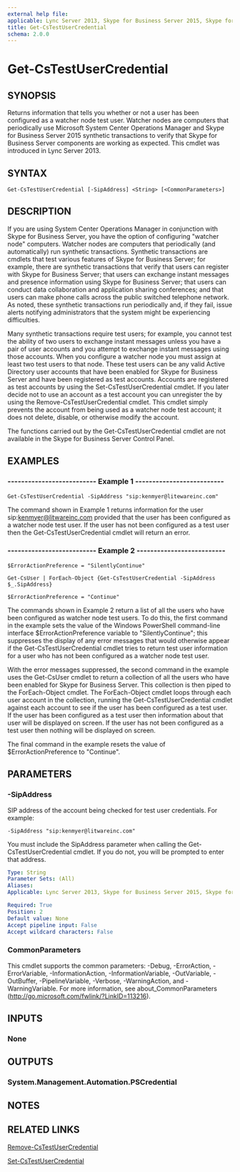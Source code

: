 ```yaml
---
external help file: 
applicable: Lync Server 2013, Skype for Business Server 2015, Skype for Business Server 2019
title: Get-CsTestUserCredential
schema: 2.0.0
---
```


# Get-CsTestUserCredential

## SYNOPSIS
Returns information that tells you whether or not a user has been configured as a watcher node test user.
Watcher nodes are computers that periodically use Microsoft System Center Operations Manager and Skype for Business Server 2015 synthetic transactions to verify that Skype for Business Server components are working as expected.
This cmdlet was introduced in Lync Server 2013.


## SYNTAX

```
Get-CsTestUserCredential [-SipAddress] <String> [<CommonParameters>]
```

## DESCRIPTION
If you are using System Center Operations Manager in conjunction with Skype for Business Server, you have the option of configuring "watcher node" computers.
Watcher nodes are computers that periodically (and automatically) run synthetic transactions.
Synthetic transactions are cmdlets that test various features of Skype for Business Server; for example, there are synthetic transactions that verify that users can register with Skype for Business Server; that users can exchange instant messages and presence information using Skype for Business Server; that users can conduct data collaboration and application sharing conferences; and that users can make phone calls across the public switched telephone network.
As noted, these synthetic transactions run periodically and, if they fail, issue alerts notifying administrators that the system might be experiencing difficulties.

Many synthetic transactions require test users; for example, you cannot test the ability of two users to exchange instant messages unless you have a pair of user accounts and you attempt to exchange instant messages using those accounts.
When you configure a watcher node you must assign at least two test users to that node.
These test users can be any valid Active Directory user accounts that have been enabled for Skype for Business Server and have been registered as test accounts.
Accounts are registered as test accounts by using the Set-CsTestUserCredential cmdlet.
If you later decide not to use an account as a test account you can unregister the by using the Remove-CsTestUserCredential cmdlet.
This cmdlet simply prevents the account from being used as a watcher node test account; it does not delete, disable, or otherwise modify the account.

The functions carried out by the Get-CsTestUserCredential cmdlet are not available in the Skype for Business Server Control Panel.


## EXAMPLES

### -------------------------- Example 1 --------------------------
```
Get-CsTestUserCredential -SipAddress "sip:kenmyer@litewareinc.com"
```

The command shown in Example 1 returns information for the user sip:kenmyer@litwareinc.com provided that the user has been configured as a watcher node test user.
If the user has not been configured as a test user then the Get-CsTestUserCredential cmdlet will return an error.

### -------------------------- Example 2 --------------------------
```
$ErrorActionPreference = "SilentlyContinue"

Get-CsUser | ForEach-Object {Get-CsTestUserCredential -SipAddress $_.SipAddress}

$ErrorActionPreference = "Continue"
```

The commands shown in Example 2 return a list of all the users who have been configured as watcher node test users.
To do this, the first command in the example sets the value of the Windows PowerShell command-line interface $ErrorActionPreference variable to "SilentlyContinue"; this suppresses the display of any error messages that would otherwise appear if the Get-CsTestUserCredential cmdlet tries to return test user information for a user who has not been configured as a watcher node test user.

With the error messages suppressed, the second command in the example uses the Get-CsUser cmdlet to return a collection of all the users who have been enabled for Skype for Business Server.
This collection is then piped to the ForEach-Object cmdlet.
The ForEach-Object cmdlet loops through each user account in the collection, running the Get-CsTestUserCredential cmdlet against each account to see if the user has been configured as a test user.
If the user has been configured as a test user then information about that user will be displayed on screen.
If the user has not been configured as a test user then nothing will be displayed on screen.

The final command in the example resets the value of $ErrorActionPreference to "Continue".


## PARAMETERS

### -SipAddress
SIP address of the account being checked for test user credentials.
For example:

`-SipAddress "sip:kenmyer@litwareinc.com"`

You must include the SipAddress parameter when calling the Get-CsTestUserCredential cmdlet.
If you do not, you will be prompted to enter that address.

```yaml
Type: String
Parameter Sets: (All)
Aliases: 
Applicable: Lync Server 2013, Skype for Business Server 2015, Skype for Business Server 2019

Required: True
Position: 2
Default value: None
Accept pipeline input: False
Accept wildcard characters: False
```

### CommonParameters
This cmdlet supports the common parameters: -Debug, -ErrorAction, -ErrorVariable, -InformationAction, -InformationVariable, -OutVariable, -OutBuffer, -PipelineVariable, -Verbose, -WarningAction, and -WarningVariable. For more information, see about_CommonParameters (http://go.microsoft.com/fwlink/?LinkID=113216).

## INPUTS

### None


## OUTPUTS

### System.Management.Automation.PSCredential


## NOTES


## RELATED LINKS

[Remove-CsTestUserCredential](Remove-CsTestUserCredential.md)

[Set-CsTestUserCredential](Set-CsTestUserCredential.md)

